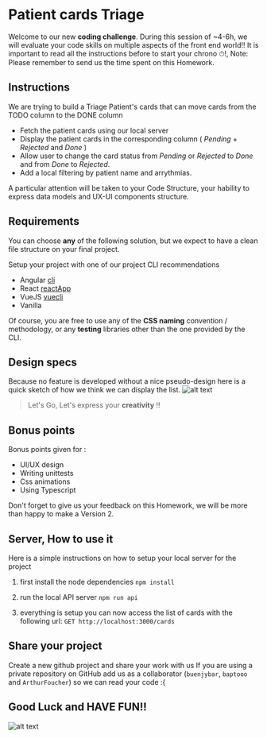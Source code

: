 # Patient cards Triage

Welcome to our new **coding challenge**.
During this session of ~4-6h, we will evaluate your code skills on multiple aspects of the front end world!!
It is important to read all the instructions before to start your chrono ⏱!,
Note: Please remember to send us the time spent on this Homework.

## Instructions
We are trying to build a Triage Patient's cards that can move cards from the TODO column to the DONE column
  - Fetch the patient cards using our local server
  - Display the patient cards in the corresponding column ( _Pending_ + _Rejected_ and _Done_ )
  - Allow user to change the card status from _Pending_ or _Rejected_ to _Done_ and from _Done_ to _Rejected_.
  - Add a local filtering by patient name and arrythmias.

A particular attention will be taken to your Code Structure, your hability to express data models and UX-UI components structure.

## Requirements
You can choose **any** of the following solution, but we expect to have a clean file structure on your final project.

Setup your project with one of our project CLI recommendations
- Angular [cli](https://cli.angular.io/)
- React [reactApp](https://create-react-app.dev/docs/getting-started/)
- VueJS [vuecli](https://cli.vuejs.org/)
- Vanilla

Of course, you are free to use any of the **CSS naming** convention / methodology, or any **testing** libraries other than the one provided by the CLI.

## Design specs
Because no feature is developed without a nice pseudo-design here is a quick sketch of how we think we can display the list. 
![alt text][design]

 > Let's Go, Let's express your **creativity** !!

## Bonus points
Bonus points given for :

- UI/UX design
- Writing unittests
- Css animations
- Using Typescript

Don't forget to give us your feedback on this Homework, we will be more than happy to make a Version 2.

## Server, How to use it
Here is a simple instructions on how to setup your local server for the project

1. first install the node dependencies
    `npm install`

2. run the local API server
    `npm run api`

3. everything is setup you can now access the list of cards with the following url:
    `GET http://localhost:3000/cards`

## Share your project
Create a new github project and share your work with us
If you are using a private repository on GitHub add us as a collaborator (`buenjybar`, `baptooo` and `ArthurFoucher`) so we can read your code :{

## Good Luck and HAVE FUN!!
![alt text][sponge]


[design]: https://github.com/CardioLogs/card-triage/raw/master/images/design.png
[sponge]: https://github.com/CardioLogs/card-triage/raw/master/images/sponge.gif


